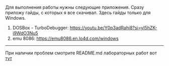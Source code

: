 Для выполнения работы нужны следующие приложения. Сразу приложу гайды, с которых я все скачивал. 
Здесь гайды только для Windows. 

1. DOSBox - TurboDebugger: https://youtu.be/Y0p3adRahi8?si=yI5hZK-i9WdO3Nu5 
2. emu 8086: https://emu8086.en.lo4d.com/windows

---
При наличии проблем смотрите README.md лабораторных работ вот [тут](https://github.com/xarll/vpr/tree/main/items/mzyp)